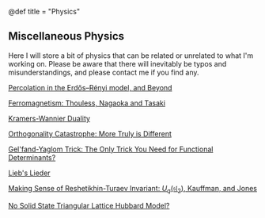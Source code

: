 @def title = "Physics"

## Miscellaneous Physics

Here I will store a bit of physics that can be related or unrelated to what I'm working on. Please be aware that there will inevitably be typos and misunderstandings, and please contact me if you find any.

[Percolation in the Erdős–Rényi model, and Beyond](/physics/percolation/)

[Ferromagnetism: Thouless, Nagaoka and Tasaki](/physics/ferromagnetism)

[Kramers-Wannier Duality](/physics/KW)

[Orthogonality Catastrophe: More Truly is Different](/physics/orthogonalitycatastrophe)

[Gel'fand-Yaglom Trick: The Only Trick You Need for Functional Determinants?](/physics/Gel'fand-Yaglom)

[Lieb's Lieder](/physics/Lieb)

[Making Sense of Reshetikhin-Turaev Invariant: $U_q(\mathfrak{sl}_2)$, Kauffman, and Jones](/physics/Reshetikhin-Turaev)

[No Solid State Triangular Lattice Hubbard Model?](/physics/no_triangular_Hubbard)